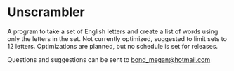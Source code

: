 # Unscrambler
A program to take a set of English letters and create a list of words using only the letters in the set. 
Not currently optimized, suggested to limit sets to 12 letters. 
Optimizations are planned, but no schedule is set for releases.

Questions and suggestions can be sent to bond_megan@hotmail.com
